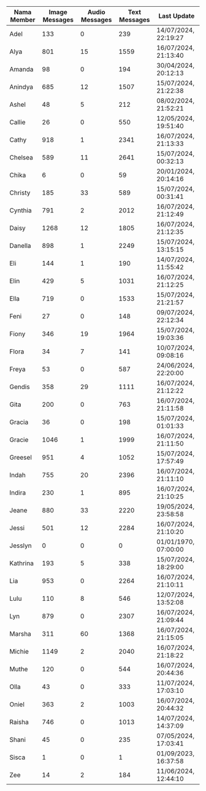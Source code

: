 | Nama Member | Image Messages | Audio Messages | Text Messages | Last Update |
| ------ | -------------- | -------------- | ------------- | ------------ |
| Adel | 133 | 0 | 239 | 14/07/2024, 22:19:27 |
| Alya | 801 | 15 | 1559 | 16/07/2024, 21:13:40 |
| Amanda | 98 | 0 | 194 | 30/04/2024, 20:12:13 |
| Anindya | 685 | 12 | 1507 | 15/07/2024, 21:22:38 |
| Ashel | 48 | 5 | 212 | 08/02/2024, 21:52:21 |
| Callie | 26 | 0 | 550 | 12/05/2024, 19:51:40 |
| Cathy | 918 | 1 | 2341 | 16/07/2024, 21:13:33 |
| Chelsea | 589 | 11 | 2641 | 15/07/2024, 00:32:13 |
| Chika | 6 | 0 | 59 | 20/01/2024, 20:14:16 |
| Christy | 185 | 33 | 589 | 15/07/2024, 00:31:41 |
| Cynthia | 791 | 2 | 2012 | 16/07/2024, 21:12:49 |
| Daisy | 1268 | 12 | 1805 | 16/07/2024, 21:12:35 |
| Danella | 898 | 1 | 2249 | 15/07/2024, 13:15:15 |
| Eli | 144 | 1 | 190 | 14/07/2024, 11:55:42 |
| Elin | 429 | 5 | 1031 | 16/07/2024, 21:12:25 |
| Ella | 719 | 0 | 1533 | 15/07/2024, 21:21:57 |
| Feni | 27 | 0 | 148 | 09/07/2024, 22:12:34 |
| Fiony | 346 | 19 | 1964 | 15/07/2024, 19:03:36 |
| Flora | 34 | 7 | 141 | 10/07/2024, 09:08:16 |
| Freya | 53 | 0 | 587 | 24/06/2024, 22:20:00 |
| Gendis | 358 | 29 | 1111 | 16/07/2024, 21:12:22 |
| Gita | 200 | 0 | 763 | 16/07/2024, 21:11:58 |
| Gracia | 36 | 0 | 198 | 15/07/2024, 01:01:33 |
| Gracie | 1046 | 1 | 1999 | 16/07/2024, 21:11:50 |
| Greesel | 951 | 4 | 1052 | 15/07/2024, 17:57:49 |
| Indah | 755 | 20 | 2396 | 16/07/2024, 21:11:10 |
| Indira | 230 | 1 | 895 | 16/07/2024, 21:10:25 |
| Jeane | 880 | 33 | 2220 | 19/05/2024, 23:58:58 |
| Jessi | 501 | 12 | 2284 | 16/07/2024, 21:10:20 |
| Jesslyn | 0 | 0 | 0 | 01/01/1970, 07:00:00 |
| Kathrina | 193 | 5 | 338 | 15/07/2024, 18:29:00 |
| Lia | 953 | 0 | 2264 | 16/07/2024, 21:10:11 |
| Lulu | 110 | 8 | 546 | 12/07/2024, 13:52:08 |
| Lyn | 879 | 0 | 2307 | 16/07/2024, 21:09:44 |
| Marsha | 311 | 60 | 1368 | 16/07/2024, 21:15:05 |
| Michie | 1149 | 2 | 2040 | 16/07/2024, 21:18:22 |
| Muthe | 120 | 0 | 544 | 16/07/2024, 20:44:36 |
| Olla | 43 | 0 | 333 | 11/07/2024, 17:03:10 |
| Oniel | 363 | 2 | 1003 | 16/07/2024, 20:44:32 |
| Raisha | 746 | 0 | 1013 | 14/07/2024, 14:37:09 |
| Shani | 45 | 0 | 235 | 07/05/2024, 17:03:41 |
| Sisca | 1 | 0 | 1 | 01/09/2023, 16:37:58 |
| Zee | 14 | 2 | 184 | 11/06/2024, 12:44:10 |
